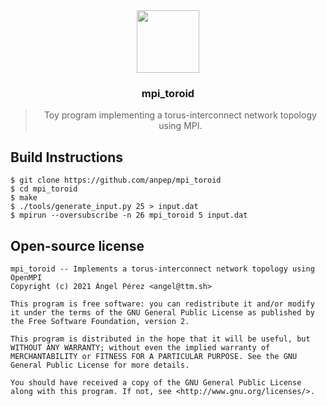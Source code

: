 <div align="center">
  <img width="100" src="https://upload.wikimedia.org/wikipedia/commons/thumb/a/a5/Glazed-Donut.jpg/220px-Glazed-Donut.jpg">
  <h3>mpi_toroid</h3>
  <blockquote>Toy program implementing a torus-interconnect network topology using MPI.</blockquote>
</div>

## Build Instructions
```shell
$ git clone https://github.com/anpep/mpi_toroid
$ cd mpi_toroid
$ make
$ ./tools/generate_input.py 25 > input.dat
$ mpirun --oversubscribe -n 26 mpi_toroid 5 input.dat
```

## Open-source license
```
mpi_toroid -- Implements a torus-interconnect network topology using OpenMPI
Copyright (c) 2021 Ángel Pérez <angel@ttm.sh>

This program is free software: you can redistribute it and/or modify
it under the terms of the GNU General Public License as published by
the Free Software Foundation, version 2.

This program is distributed in the hope that it will be useful, but
WITHOUT ANY WARRANTY; without even the implied warranty of
MERCHANTABILITY or FITNESS FOR A PARTICULAR PURPOSE. See the GNU
General Public License for more details.

You should have received a copy of the GNU General Public License
along with this program. If not, see <http://www.gnu.org/licenses/>.
```